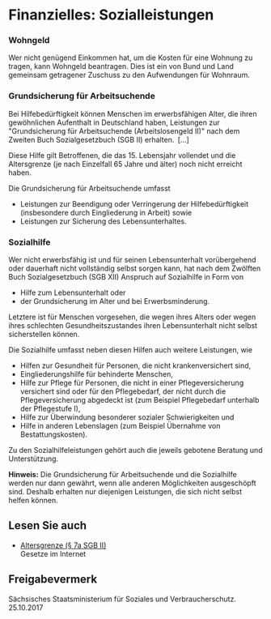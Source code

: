 # Finanzielles: Sozialleistungen

### Wohngeld

Wer nicht genügend Einkommen hat, um die Kosten für eine Wohnung zu tragen, kann Wohngeld beantragen. Dies ist ein von Bund und Land gemeinsam getragener Zuschuss zu den Aufwendungen für Wohnraum.

### Grundsicherung für Arbeitsuchende

Bei Hilfebedürftigkeit können Menschen im erwerbsfähigen Alter, die ihren gewöhnlichen Aufenthalt in Deutschland haben, Leistungen zur "Grundsicherung für Arbeitsuchende (Arbeitslosengeld II)" nach dem Zweiten Buch Sozialgesetzbuch (SGB II) erhalten. [...]

Diese Hilfe gilt Betroffenen, die das 15. Lebensjahr vollendet und die Altersgrenze (je nach Einzelfall 65 Jahre und älter) noch nicht erreicht haben.

Die Grundsicherung für Arbeitsuchende umfasst

* Leistungen zur Beendigung oder Verringerung der Hilfebedürftigkeit (insbesondere durch Eingliederung in Arbeit) sowie
* Leistungen zur Sicherung des Lebensunterhaltes.

### Sozialhilfe

Wer nicht erwerbsfähig ist und für seinen Lebensunterhalt vorübergehend oder dauerhaft nicht vollständig selbst sorgen kann, hat nach dem Zwölften Buch Sozialgesetzbuch (SGB XII) Anspruch auf Sozialhilfe in Form von

* Hilfe zum Lebensunterhalt oder
* der Grundsicherung im Alter und bei Erwerbsminderung.

Letztere ist für Menschen vorgesehen, die wegen ihres Alters oder wegen ihres schlechten Gesundheitszustandes ihren Lebensunterhalt nicht selbst sicherstellen können.

Die Sozialhilfe umfasst neben diesen Hilfen auch weitere Leistungen, wie

* Hilfen zur Gesundheit für Personen, die nicht krankenversichert sind,
* Eingliederungshilfe für behinderte Menschen,
* Hilfe zur Pflege für Personen, die nicht in einer Pflegeversicherung versichert sind oder für den Pflegebedarf, der nicht durch die Pflegeversicherung abgedeckt ist (zum Beispiel Pflegebedarf unterhalb der Pflegestufe I),
* Hilfe zur Überwindung besonderer sozialer Schwierigkeiten und
* Hilfe in anderen Lebenslagen (zum Beispiel Übernahme von Bestattungskosten).

Zu den Sozialhilfeleistungen gehört auch die jeweils gebotene Beratung und Unterstützung.

**Hinweis:** Die Grundsicherung für Arbeitsuchende und die Sozialhilfe werden nur dann gewährt, wenn alle anderen Möglichkeiten ausgeschöpft sind. Deshalb erhalten nur diejenigen Leistungen, die sich nicht selbst helfen können.

## Lesen Sie auch

* [Altersgrenze (§ 7a SGB II)](http://www.gesetze-im-internet.de/sgb_2/__7a.html "BMJV: SHB II Altersgrenzen")  
  Gesetze im Internet

## Freigabevermerk

Sächsisches Staatsministerium für Soziales und Verbraucherschutz. 25.10.2017
